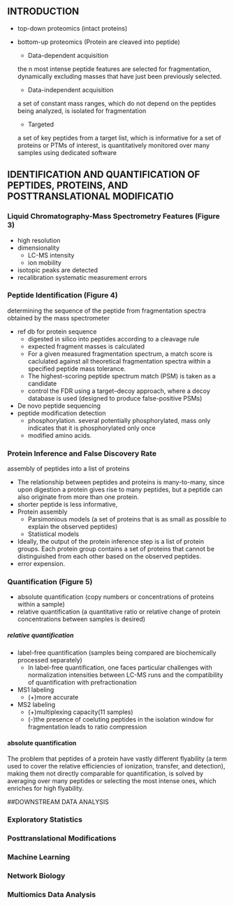 ## INTRODUCTION
- top-down proteomics (intact proteins) 
  
- bottom-up proteomics (Protein are cleaved into peptide) 
    
    - Data-dependent acquisition 
    
    the n most intense peptide features are selected for fragmentation, dynamically excluding masses that have just been previously selected. 
    
    - Data-independent acquisition
     
    a set of constant mass ranges, which do not depend on the peptides being analyzed, is isolated for fragmentation 
    
    - Targeted

    a set of key peptides from a target list, which is informative for a set of proteins or PTMs of interest, is quantitatively monitored over many samples using dedicated software 


## IDENTIFICATION AND QUANTIFICATION OF PEPTIDES, PROTEINS, AND POSTTRANSLATIONAL MODIFICATIO
 
### Liquid Chromatography-Mass Spectrometry Features (Figure 3)
- high resolution
- dimensionality
    - LC-MS intensity 
    - ion mobility
- isotopic peaks are detected
- recalibration systematic measurement errors

### Peptide Identification (Figure 4)

determining the sequence of the peptide from fragmentation spectra obtained by the mass spectrometer

- ref db for protein sequence 
    - digested in silico into peptides according to a cleavage rule 
    - expected fragment masses is calculated
    - For a given measured fragmentation spectrum, a match score is caclulated against all theoretical 
    fragmentation spectra within a specified peptide mass tolerance. 
    - The highest-scoring peptide spectrum match (PSM) is taken as a candidate  
    - control the FDR using a target–decoy approach, where a decoy database is used (designed to produce false-positive PSMs)
- De novo peptide sequencing
- peptide modification detection
    - phosphorylation. several potentially phosphorylated, mass only indicates that it is phosphorylated only once
    - modified amino acids. 
    
### Protein Inference and False Discovery Rate
assembly of peptides into a list of proteins
- The relationship between peptides and proteins is many-to-many, since upon digestion a protein gives rise 
to many peptides, but a peptide can also originate from more than one protein.
- shorter peptide is less informative, 
- Protein assembly
    - Parsimonious models (a set of proteins that is as small as possible to explain the observed peptides)
    - Statistical models
- Ideally, the output of the protein inference step is a list of protein groups. 
Each protein group contains a set of proteins that cannot be distinguished from each other based on the observed peptides.
- error expension.     
### Quantification (Figure 5)
- absolute quantification (copy numbers or concentrations of proteins within a sample)
- relative quantification (a quantitative ratio or relative change of protein concentrations between samples is desired)

##### relative quantification 
- label-free quantification (samples being compared are biochemically processed separately)
    - In label-free quantification, one faces particular challenges with normalization intensities between LC-MS runs 
    and the compatibility of quantification with prefractionation
- MS1 labeling 
    - (+)more accurate
- MS2 labeling
    - (+)multiplexing capacity(11 samples)
    - (-)the presence of coeluting peptides in the isolation window for fragmentation leads to ratio compression

#### absolute quantification
The problem that peptides of a protein have vastly different flyability 
(a term used to cover the relative efficiencies of ionization, transfer, and detection), 
making them not directly comparable for quantification, is solved by averaging over many 
peptides or selecting the most intense ones, which enriches for high flyability.
  

##DOWNSTREAM DATA ANALYSIS

### Exploratory Statistics

### Posttranslational Modifications

### Machine Learning

### Network Biology

### Multiomics Data Analysis

